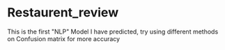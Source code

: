 # Restaurent_review
This is the first "NLP" Model I have predicted, try using different methods on Confusion matrix for more accuracy
